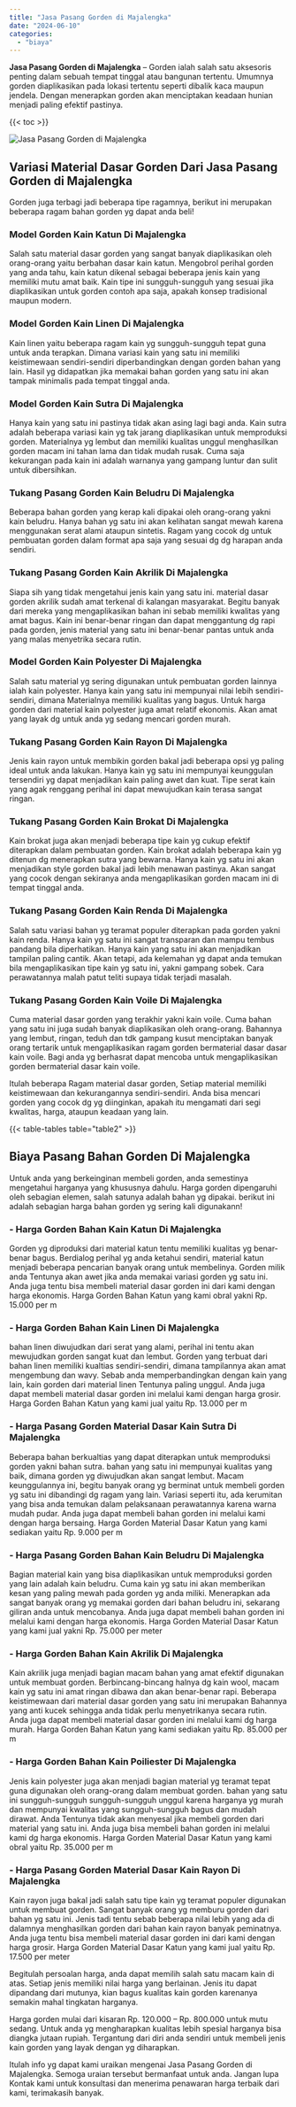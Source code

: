 ```yaml
---
title: "Jasa Pasang Gorden di Majalengka"
date: "2024-06-10"
categories: 
  - "biaya"
---
```


**Jasa Pasang Gorden di Majalengka** – Gorden ialah salah satu aksesoris penting dalam sebuah tempat tinggal atau bangunan tertentu. Umumnya gorden diaplikasikan pada lokasi tertentu seperti dibalik kaca maupun jendela. Dengan menerapkan gorden akan menciptakan keadaan hunian menjadi paling efektif pastinya.

{{< toc >}}

![Jasa Pasang Gorden di Majalengka](/images/pasang-gorden-murah19.png)

## Variasi Material Dasar Gorden Dari Jasa Pasang Gorden di Majalengka

Gorden juga terbagi jadi beberapa tipe ragamnya, berikut ini merupakan beberapa ragam bahan gorden yg dapat anda beli!

### Model Gorden Kain Katun Di Majalengka

Salah satu material dasar gorden yang sangat banyak diaplikasikan oleh orang-orang yaitu berbahan dasar kain katun. Mengobrol perihal gorden yang anda tahu, kain katun dikenal sebagai beberapa jenis kain yang memiliki mutu amat baik. Kain tipe ini sungguh-sungguh yang sesuai jika diaplikasikan untuk gorden contoh apa saja, apakah konsep tradisional maupun modern.

### Model Gorden Kain Linen Di Majalengka

Kain linen yaitu beberapa ragam kain yg sungguh-sungguh tepat guna untuk anda terapkan. Dimana variasi kain yang satu ini memiliki keistimewaan sendiri-sendiri diperbandingkan dengan gorden bahan yang lain. Hasil yg didapatkan jika memakai bahan gorden yang satu ini akan tampak minimalis pada tempat tinggal anda.

### Model Gorden Kain Sutra Di Majalengka

Hanya kain yang satu ini pastinya tidak akan asing lagi bagi anda. Kain sutra adalah beberapa variasi kain yg tak jarang diaplikasikan untuk memproduksi gorden. Materialnya yg lembut dan memiliki kualitas unggul menghasilkan gorden macam ini tahan lama dan tidak mudah rusak. Cuma saja kekurangan pada kain ini adalah warnanya yang gampang luntur dan sulit untuk dibersihkan.

### Tukang Pasang Gorden Kain Beludru Di Majalengka

Beberapa bahan gorden yang kerap kali dipakai oleh orang-orang yakni kain beludru. Hanya bahan yg satu ini akan kelihatan sangat mewah karena menggunakan serat alami ataupun sintetis. Ragam yang cocok dg untuk pembuatan gorden dalam format apa saja yang sesuai dg dg harapan anda sendiri.

### Tukang Pasang Gorden Kain Akrilik Di Majalengka

Siapa sih yang tidak mengetahui jenis kain yang satu ini. material dasar gorden akrilik sudah amat terkenal di kalangan masyarakat. Begitu banyak dari mereka yang mengaplikasikan bahan ini sebab memiliki kwalitas yang amat bagus. Kain ini benar-benar ringan dan dapat menggantung dg rapi pada gorden, jenis material yang satu ini benar-benar pantas untuk anda yang malas menyetrika secara rutin.

### Model Gorden Kain Polyester Di Majalengka

Salah satu material yg sering digunakan untuk pembuatan gorden lainnya ialah kain polyester. Hanya kain yang satu ini mempunyai nilai lebih sendiri-sendiri, dimana Materialnya memiliki kualitas yang bagus. Untuk harga gorden dari material kain polyester juga amat relatif ekonomis. Akan amat yang layak dg untuk anda yg sedang mencari gorden murah.

### Tukang Pasang Gorden Kain Rayon Di Majalengka

Jenis kain rayon untuk membikin gorden bakal jadi beberapa opsi yg paling ideal untuk anda lakukan. Hanya kain yg satu ini mempunyai keunggulan tersendiri yg dapat menjadikan kain paling awet dan kuat. Tipe serat kain yang agak renggang perihal ini dapat mewujudkan kain terasa sangat ringan.

### Tukang Pasang Gorden Kain Brokat Di Majalengka

Kain brokat juga akan menjadi beberapa tipe kain yg cukup efektif diterapkan dalam pembuatan gorden. Kain brokat adalah beberapa kain yg ditenun dg menerapkan sutra yang bewarna. Hanya kain yg satu ini akan menjadikan style gorden bakal jadi lebih menawan pastinya. Akan sangat yang cocok dengan sekiranya anda mengaplikasikan gorden macam ini di tempat tinggal anda.

### Tukang Pasang Gorden Kain Renda Di Majalengka

Salah satu variasi bahan yg teramat populer diterapkan pada gorden yakni kain renda. Hanya kain yg satu ini sangat transparan dan mampu tembus pandang bila diperhatikan. Hanya kain yang satu ini akan menjadikan tampilan paling cantik. Akan tetapi, ada kelemahan yg dapat anda temukan bila mengaplikasikan tipe kain yg satu ini, yakni gampang sobek. Cara perawatannya malah patut teliti supaya tidak terjadi masalah.

### Tukang Pasang Gorden Kain Voile Di Majalengka

Cuma material dasar gorden yang terakhir yakni kain voile. Cuma bahan yang satu ini juga sudah banyak diaplikasikan oleh orang-orang. Bahannya yang lembut, ringan, teduh dan tdk gampang kusut menciptakan banyak orang tertarik untuk mengaplikasikan ragam gorden bermaterial dasar dasar kain voile. Bagi anda yg berhasrat dapat mencoba untuk mengaplikasikan gorden bermaterial dasar kain voile.

Itulah beberapa Ragam material dasar gorden, Setiap material memiliki keistimewaan dan kekurangannya sendiri-sendiri. Anda bisa mencari gorden yang cocok dg yg diinginkan, apakah itu mengamati dari segi kwalitas, harga, ataupun keadaan yang lain.

{{< table-tables table="table2" >}}

## Biaya Pasang Bahan Gorden Di Majalengka

Untuk anda yang berkeinginan membeli gorden, anda semestinya mengetahui harganya yang khususnya dahulu. Harga gorden dipengaruhi oleh sebagian elemen, salah satunya adalah bahan yg dipakai. berikut ini adalah sebagian harga bahan gorden yg sering kali digunakann!

### \- Harga Gorden Bahan Kain Katun Di Majalengka

Gorden yg diproduksi dari material katun tentu memiliki kualitas yg benar-benar bagus. Berdialog perihal yg anda ketahui sendiri, material katun menjadi beberapa pencarian banyak orang untuk membelinya. Gorden milik anda Tentunya akan awet jika anda memakai variasi gorden yg satu ini. Anda juga tentu bisa membeli material dasar gorden ini dari kami dengan harga ekonomis. Harga Gorden Bahan Katun yang kami obral yakni Rp. 15.000 per m

### \- Harga Gorden Bahan Kain Linen Di Majalengka

bahan linen diwujudkan dari serat yang alami, perihal ini tentu akan mewujudkan gorden sangat kuat dan lembut. Gorden yang terbuat dari bahan linen memiliki kualtias sendiri-sendiri, dimana tampilannya akan amat mengembung dan wavy. Sebab anda memperbandingkan dengan kain yang lain, kain gorden dari material linen Tentunya paling unggul. Anda juga dapat membeli material dasar gorden ini melalui kami dengan harga grosir. Harga Gorden Bahan Katun yang kami jual yaitu Rp. 13.000 per m

### \- Harga Pasang Gorden Material Dasar Kain Sutra Di Majalengka

Beberapa bahan berkualtias yang dapat diterapkan untuk memproduksi gorden yakni bahan sutra. bahan yang satu ini mempunyai kualitas yang baik, dimana gorden yg diwujudkan akan sangat lembut. Macam keunggulannya ini, begitu banyak orang yg berminat untuk membeli gorden yg satu ini dibandingi dg ragam yang lain. Variasi seperti itu, ada kerumitan yang bisa anda temukan dalam pelaksanaan perawatannya karena warna mudah pudar. Anda juga dapat membeli bahan gorden ini melalui kami dengan harga bersaing. Harga Gorden Material Dasar Katun yang kami sediakan yaitu Rp. 9.000 per m

### \- Harga Pasang Gorden Bahan Kain Beludru Di Majalengka

Bagian material kain yang bisa diaplikasikan untuk memproduksi gorden yang lain adalah kain beludru. Cuma kain yg satu ini akan memberikan kesan yang paling mewah pada gorden yg anda miliki. Menerapkan ada sangat banyak orang yg memakai gorden dari bahan beludru ini, sekarang giliran anda untuk mencobanya. Anda juga dapat membeli bahan gorden ini melalui kami dengan harga ekonomis. Harga Gorden Material Dasar Katun yang kami jual yakni Rp. 75.000 per meter

### \- Harga Gorden Bahan Kain Akrilik Di Majalengka

Kain akrilik juga menjadi bagian macam bahan yang amat efektif digunakan untuk membuat gorden. Berbincang-bincang halnya dg kain wool, macam kain yg satu ini amat ringan dibawa dan akan benar-benar rapi. Beberapa keistimewaan dari material dasar gorden yang satu ini merupakan Bahannya yang anti kucek sehingga anda tidak perlu menyetrikanya secara rutin. Anda juga dapat membeli material dasar gorden ini melalui kami dg harga murah. Harga Gorden Bahan Katun yang kami sediakan yaitu Rp. 85.000 per m

### \- Harga Gorden Bahan Kain Poiliester Di Majalengka

Jenis kain polyester juga akan menjadi bagian material yg teramat tepat guna digunakan oleh orang-orang dalam membuat gorden. bahan yang satu ini sungguh-sungguh sungguh-sungguh unggul karena harganya yg murah dan mempunyai kwalitas yang sungguh-sungguh bagus dan mudah dirawat. Anda Tentunya tidak akan menyesal jika membeli gorden dari material yang satu ini. Anda juga bisa membeli bahan gorden ini melalui kami dg harga ekonomis. Harga Gorden Material Dasar Katun yang kami obral yaitu Rp. 35.000 per m

### \- Harga Pasang Gorden Material Dasar Kain Rayon Di Majalengka

Kain rayon juga bakal jadi salah satu tipe kain yg teramat populer digunakan untuk membuat gorden. Sangat banyak orang yg memburu gorden dari bahan yg satu ini. Jenis tadi tentu sebab beberapa nilai lebih yang ada di dalamnya menghasilkan gorden dari bahan kain rayon banyak peminatnya. Anda juga tentu bisa membeli material dasar gorden ini dari kami dengan harga grosir. Harga Gorden Material Dasar Katun yang kami jual yaitu Rp. 17.500 per meter

Begitulah persoalan harga, anda dapat memilih salah satu macam kain di atas. Setiap jenis memiliki nilai harga yang berlainan. Jenis itu dapat dipandang dari mutunya, kian bagus kualitas kain gorden karenanya semakin mahal tingkatan harganya.

Harga gorden mulai dari kisaran Rp. 120.000 – Rp. 800.000 untuk mutu sedang. Untuk anda yg mengharapkan kualitas lebih spesial harganya bisa diangka jutaan rupiah. Tergantung dari diri anda sendiri untuk membeli jenis kain gorden yang layak dengan yg diharapkan.

Itulah info yg dapat kami uraikan mengenai Jasa Pasang Gorden di Majalengka. Semoga uraian tersebut bermanfaat untuk anda. Jangan lupa Kontak kami untuk konsultasi dan menerima penawaran harga terbaik dari kami, terimakasih banyak.
